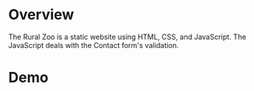 # Overview
The Rural Zoo is a static website using HTML, CSS, and JavaScript. The JavaScript deals with the Contact form's validation.

# Demo
